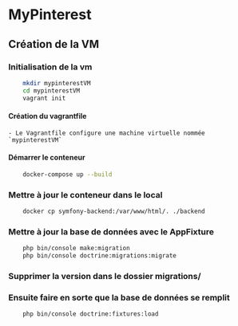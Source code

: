 # MyPinterest

## Création de la VM 

### Initialisation de la vm
```bash
    mkdir mypinterestVM
    cd mypinterestVM
    vagrant init
```

#### Création du vagrantfile
    - Le Vagrantfile configure une machine virtuelle nommée `mypinterestVM`

#### Démarrer le conteneur 
```bash 
    docker-compose up --build  
```

### Mettre à jour le conteneur dans le local 
```bash
    docker cp symfony-backend:/var/www/html/. ./backend
```
### Mettre à jour la base de données avec le AppFixture
```bash
    php bin/console make:migration
    php bin/console doctrine:migrations:migrate
```
### Supprimer la version dans le dossier migrations/

### Ensuite faire en sorte que la base de données se remplit
```bash
    php bin/console doctrine:fixtures:load
```